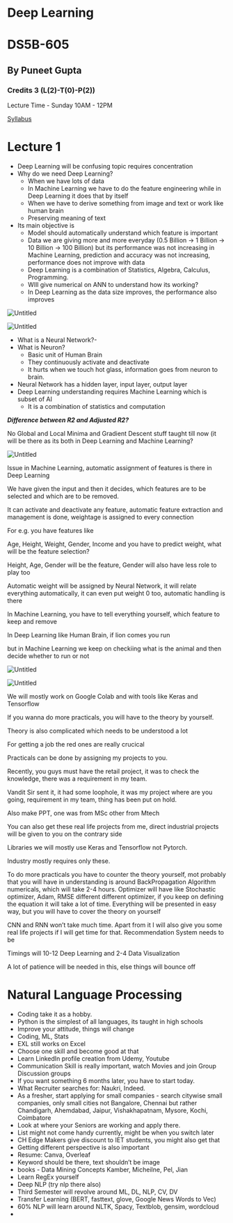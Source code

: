 # Deep Learning

# DS5B-605

## By Puneet Gupta

### Credits 3 (L(2)-T(0)-P(2))

Lecture Time - Sunday 10AM - 12PM

[Syllabus](Deep%20Learning%2045bd6d41bf864c4994e16efd07ec56a6/Syllabus%20ba590a4969da40868b63372ab15544cd.md)

# Lecture 1

- Deep Learning will be confusing topic requires concentration
- Why do we need Deep Learning?
    - When we have lots of data
    - In Machine Learning we have to do the feature engineering while in Deep Learning it does that by itself
    - When we have to derive something from image and text or work like human brain
    - Preserving meaning of text
- Its main objective is
    - Model should automatically understand which feature is important
    - Data we are giving more and more everyday (0.5 Billion → 1 Billion → 10 Billion → 100 Billion) but its performance was not increasing in Machine Learning, prediction and accuracy was not increasing, performance does not improve with data
    - Deep Learning is a combination of Statistics, Algebra, Calculus, Programming.
    - WIll give numerical on ANN to understand how its working?
    - In Deep Learning as the data size improves, the performance also improves

![Untitled](Deep%20Learning%2045bd6d41bf864c4994e16efd07ec56a6/Untitled.png)

![Untitled](Deep%20Learning%2045bd6d41bf864c4994e16efd07ec56a6/Untitled%201.png)

- What is a Neural Network?-
- What is Neuron?
    - Basic unit of Human Brain
    - They continuously activate and deactivate
    - It hurts when we touch hot glass, information goes from neuron to brain.
- Neural Network has a hidden layer, input layer, output layer
- Deep Learning understanding requires Machine Learning which is subset of AI
    - It is a combination of statistics and computation

***Difference between R2 and Adjusted R2?***

No Global and Local Minima and Gradient Descent stuff taught till now (it will be there as its both in Deep Learning and Machine Learning?

![Untitled](Deep%20Learning%2045bd6d41bf864c4994e16efd07ec56a6/Untitled%202.png)

Issue in Machine Learning, automatic assignment of features is there in Deep Learning

We have given the input and then it decides, which features are to be selected and which are to be removed. 

It can activate and deactivate any feature, automatic feature extraction and management is done, weightage is assigned to every connection

For e.g. you have features like

Age, Height, Weight, Gender, Income and you have to predict weight, what will be the feature selection?

Height, Age, Gender will be the feature, Gender will also have less role to play too

Automatic weight will be assigned by Neural Network, it will relate everything automatically, it can even put weight 0 too, automatic handling is there

In Machine Learning, you have to tell everything yourself, which feature to keep and remove

In Deep Learning like Human Brain, if lion comes you run

but in Machine Learning we keep on checkiing what is the animal and then decide whether to run or not

![Untitled](Deep%20Learning%2045bd6d41bf864c4994e16efd07ec56a6/Untitled%203.png)

![Untitled](Deep%20Learning%2045bd6d41bf864c4994e16efd07ec56a6/Untitled%204.png)

We will mostly work on Google Colab and with tools like Keras and Tensorflow

If you wanna do more practicals, you will have to the theory by yourself. 

Theory is also complicated which needs to be understood a lot

For getting a job the red ones are really crucical

Practicals can be done by assigning my projects to you.

Recently, you guys must have the retail project, it was to check the knowledge, there was a requirement in my team. 

Vandit Sir sent it, it had some loophole, it was my project where are you going, requirement in my team, thing has been put on hold. 

Also make PPT, one was from MSc other from Mtech

You can also get these real life projects from me, direct industrial projects will be given to you on the contrary side

Libraries we will mostly use Keras and Tensorflow not Pytorch.

Industry mostly requires only these.

To do more practicals you have to counter the theory yourself, mot probably that you will have in understanding is around BackPropagation Algorithm numericals, which will take 2-4 hours. Optimizer will have like Stochastic optimizer, Adam, RMSE different different optimizer, if you keep on defining the equation it will take a lot of time. Everything will be presented in easy way, but you will have to cover the theory on yourself

CNN and RNN won’t take much time. Apart from it I will also give you some real life projects if I will get time for that. Recommendation System needs to be 

Timings will 10-12 Deep Learning and 2-4 Data Visualization

A lot of patience will be needed in this, else things will bounce off 

# Natural Language Processing

- Coding take it as a hobby.
- Python is the simplest of all languages, its taught in high schools
- Improve your attitude, things will change
- Coding, ML, Stats
- EXL still works on Excel
- Choose one skill and become good at that
- Learn LinkedIn profile creation from Udemy, Youtube
- Communication Skill is really important, watch Movies and join Group Discussion groups
- If you want something 6 months later, you have to start today.
- What Recruiter searches for: Naukri, Indeed.
- As a fresher, start applying for small companies - search citywise small companies, only small cities not Bangalore, Chennai but rather Chandigarh, Ahemdabad, Jaipur, Vishakhapatnam, Mysore, Kochi, Coimbatore
- Look at where your Seniors are working and apply there.
- List might not come handy currently, might be when you switch later
- CH Edge Makers give discount to IET students, you might also get that
- Getting different perspective is also important
- Resume: Canva, Overleaf
- Keyword should be there, text shouldn’t be image
- books - Data Mining Concepts  Kamber, Micheilne, Pel, Jian
- Learn RegEx yourself
- Deep NLP (try nlp there also)
- Third Semester will revolve around ML, DL, NLP, CV, DV
- Transfer Learning (BERT, fasttext, glove, Google News Words to Vec)
- 60% NLP will learn around NLTK, Spacy, Textblob, gensim, wordcloud
-

